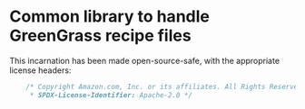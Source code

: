 # Common library to handle GreenGrass recipe files
This incarnation has been made open-source-safe, with the appropriate license headers:
```java
    /* Copyright Amazon.com, Inc. or its affiliates. All Rights Reserved.
     * SPDX-License-Identifier: Apache-2.0 */
```
